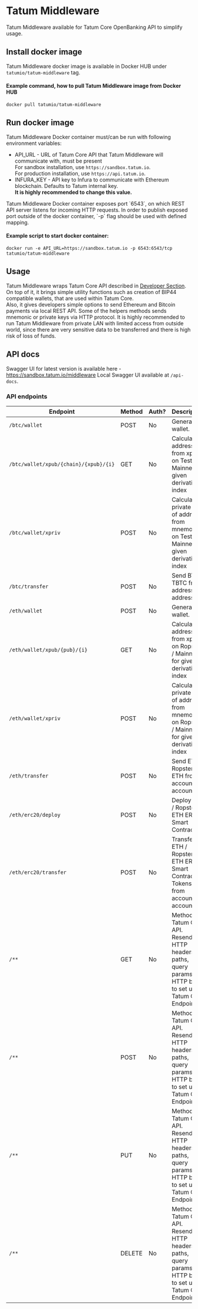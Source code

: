 # Tatum Middleware 
Tatum Middleware available for Tatum Core OpenBanking API to simplify usage.

## Install docker image
Tatum Middleware docker image is available in Docker HUB under `tatumio/tatum-middleware` tag.

#### Example command, how to pull Tatum Middleware image from Docker HUB
```docker pull tatumio/tatum-middleware```

## Run docker image
Tatum Middleware Docker container must/can be run with following environment variables:
  * API_URL - URL of Tatum Core API that Tatum Middleware will communicate with, must be present<br/>
  For sandbox installation, use `https://sandbox.tatum.io`.<br/>
  For production installation, use `https://api.tatum.io`.<br/>
  * INFURA_KEY - API key to Infura to communicate with Ethereum blockchain. Defaults to Tatum internal key.<br/>
  <b>It is highly recommended to change this value.</b>
<p>
Tatum Middleware Docker container exposes port `6543`, on which REST API server listens for incoming HTTP requests.
In order to publish exposed port outside of the docker container, `-p` flag should be used with defined mapping.
</p>

#### Example script to start docker container: <br/>
```docker run -e API_URL=https://sandbox.tatum.io -p 6543:6543/tcp tatumio/tatum-middleware```

## Usage
Tatum Middleware wraps Tatum Core API described in <a target="_blank" href="https://developer.tatum.io">Developer Section</a>.<br/>
On top of it, it brings simple utility functions such as creation of BIP44 compatible wallets, that are used within Tatum Core.<br/>
Also, it gives developers simple options to send Ethereum and Bitcoin payments via local REST API.
Some of the helpers methods sends mnemonic or private keys via HTTP protocol. It is highly recommended to
run Tatum Middleware from private LAN with limited access from outside world, since there are very sensitive
data to be transferred and there is high risk of loss of funds.

## API docs
Swagger UI for latest version is available here - <a target="_blank" href="https://sandbox.tatum.io/middleware">https://sandbox.tatum.io/middleware</a>
Local Swagger UI available at `/api-docs`. 

### API endpoints
<!-- markdown-swagger -->
 Endpoint                              | Method | Auth? | Description                                                                                                          
 ------------------------------------- | ------ | ----- | ---------------------------------------------------------------------------------------------------------------------
 `/btc/wallet`                         | POST   | No    | Generate wallet.                                                                                                     
 `/btc/wallet/xpub/{chain}/{xpub}/{i}` | GET    | No    | Calculate address from xpub on Testnet / Mainnet for given derivation index                                          
 `/btc/wallet/xpriv`                   | POST   | No    | Calculate private key of address from mnemonic on Testnet / Mainnet for given derivation index                       
 `/btc/transfer`                       | POST   | No    | Send BTC / TBTC from address to address                                                                              
 `/eth/wallet`                         | POST   | No    | Generate wallet.                                                                                                     
 `/eth/wallet/xpub/{pub}/{i}`          | GET    | No    | Calculate address from xpub on Ropsten / Mainnet for given derivation index                                          
 `/eth/wallet/xpriv`                   | POST   | No    | Calculate private key of address from mnemonic on Ropsten / Mainnet for given derivation index                       
 `/eth/transfer`                       | POST   | No    | Send ETH / Ropsten ETH from account to account                                                                       
 `/eth/erc20/deploy`                   | POST   | No    | Deploy ETH / Ropsten ETH ERC20 Smart Contract                                                                        
 `/eth/erc20/transfer`                 | POST   | No    | Transfer ETH / Ropsten ETH ERC20 Smart Contract Tokens from account to account                                       
 `/**`                                 | GET    | No    | Methods of Tatum Core API. Resends all HTTP headers, paths, query params and HTTP body to set up Tatum Core Endpoint.
 `/**`                                 | POST   | No    | Methods of Tatum Core API. Resends all HTTP headers, paths, query params and HTTP body to set up Tatum Core Endpoint.
 `/**`                                 | PUT    | No    | Methods of Tatum Core API. Resends all HTTP headers, paths, query params and HTTP body to set up Tatum Core Endpoint.
 `/**`                                 | DELETE | No    | Methods of Tatum Core API. Resends all HTTP headers, paths, query params and HTTP body to set up Tatum Core Endpoint.
<!-- /markdown-swagger -->
